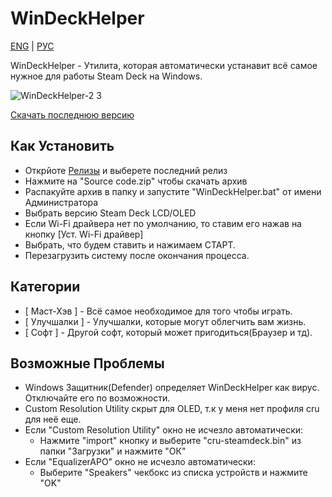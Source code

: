 # WinDeckHelper
[ENG](https://github.com/anejolov/WinDeckHelper/blob/main/README.md) | [РУС](https://github.com/anejolov/WinDeckHelper/blob/main/README_RUS.md)

WinDeckHelper - Утилита, которая автоматически устанавит всё самое нужное для работы Steam Deck на Windows.

![WinDeckHelper-2 3](https://github.com/user-attachments/assets/8f40b580-5e02-4c80-b6b8-395f52954d78)

[Скачать последнюю версию](https://github.com/anejolov/WinDeckHelper/releases/)

## Как Установить
- Открйоте [Релизы](https://github.com/anejolov/WinDeckHelper/releases/) и выберете последний релиз
- Нажмите на "Source code.zip" чтобы скачать архив
- Распакуйте архив в папку и запустите "WinDeckHelper.bat" от имени Администратора
- Выбрать версию Steam Deck LCD/OLED
- Если Wi-Fi драйвера нет по умолчанию, то ставим его нажав на кнопку [Уст. Wi-Fi драйвер]
- Выбрать, что будем ставить и нажимаем СТАРТ.
- Перезагрузить систему после окончания процесса.

## Категории
- [ Маст-Хэв ] - Всё самое необходимое для того чтобы играть.
- [ Улучшалки ] - Улучшалки, которые могут облегчить вам жизнь.
- [ Софт ] - Другой софт, который может пригодиться(Браузер и тд).

## Возможные Проблемы
- Windows Защитник(Defender) определяет WinDeckHelper как вирус. Отключайте его по возможности.
- Custom Resolution Utility скрыт для OLED, т.к у меня нет профиля cru для неё еще.
- Если "Custom Resolution Utility" окно не исчезло автоматически:
  - Нажмите "import" кнопку и выберите "cru-steamdeck.bin" из папки "Загрузки" и нажмите "ОК"
- Если "EqualizerAPO" окно не исчезло автоматически:
  - Выберите "Speakers" чекбокс из списка устройств и нажмите "OK"
